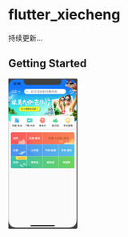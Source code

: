 # flutter_xiecheng

持续更新...

## Getting Started

<img src="./screenshots/home.png" height="300em" />
